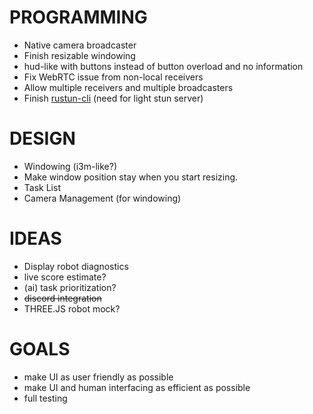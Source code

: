 # PROGRAMMING

- Native camera broadcaster
- Finish resizable windowing
- hud-like with buttons instead of button overload and no information
- Fix WebRTC issue from non-local receivers
- Allow multiple receivers and multiple broadcasters
- Finish [rustun-cli](https://github.com/LeoDog896/rustun-cli) (need for light stun server)

# DESIGN

- Windowing (i3m-like?)
- Make window position stay when you start resizing.
- Task List
- Camera Management (for windowing)

# IDEAS

- Display robot diagnostics
- live score estimate?
- (ai) task prioritization?
- ~~discord integration~~
- THREE.JS robot mock?

# GOALS

- make UI as user friendly as possible
- make UI and human interfacing as efficient as possible
- full testing
